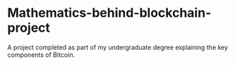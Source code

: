 # Mathematics-behind-blockchain-project

A project completed as part of my undergraduate degree explaining the key components of Bitcoin.
